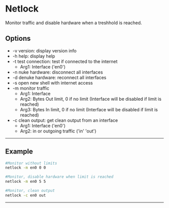 # Netlock
Monitor traffic and disable hardware when a treshhold is reached.

## Options
- -v version: display version info
- -h help: display help
- -t test connection: test if connected to the internet
  - Arg1: Interface ('en0')
- -n nuke hardware: disconnect all interfaces
- -d denuke hardware: reconnect all interfaces
- -s open new shell with internet access
- -m monitor traffic
  - Arg1: Interface
  -  Arg2: Bytes Out limit, 0 if no limit (Interface will be disabled if limit is reached)
  - Arg3: Bytes In limit, 0 if no limit (Interface will be disabled if limit is reached)
- -c clean output: get clean output from an interface
  - Arg1: Interface ('en0')
  - Arg2: in or outgoing traffic ('in' 'out')

---
## Example 

```bash
#Monitor without limits
netlock -m en0 0 0

#Monitor, disable hardware when limit is reached
netlock -m en0 5 5

#Monitor, clean output
netlock -c en0 out
```

---
